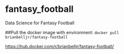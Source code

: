 # fantasy_football
Data Science for Fantasy Football


##Pull the docker image with environment:
`docker pull brianbelljr/fantasy-football`

https://hub.docker.com/r/brianbelljr/fantasy-football/
